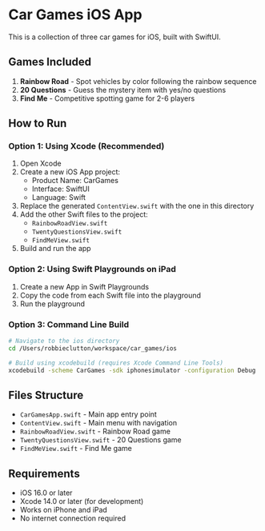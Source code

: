 # Car Games iOS App

This is a collection of three car games for iOS, built with SwiftUI.

## Games Included

1. **Rainbow Road** - Spot vehicles by color following the rainbow sequence
2. **20 Questions** - Guess the mystery item with yes/no questions
3. **Find Me** - Competitive spotting game for 2-6 players

## How to Run

### Option 1: Using Xcode (Recommended)

1. Open Xcode
2. Create a new iOS App project:
   - Product Name: CarGames
   - Interface: SwiftUI
   - Language: Swift
3. Replace the generated `ContentView.swift` with the one in this directory
4. Add the other Swift files to the project:
   - `RainbowRoadView.swift`
   - `TwentyQuestionsView.swift`
   - `FindMeView.swift`
5. Build and run the app

### Option 2: Using Swift Playgrounds on iPad

1. Create a new App in Swift Playgrounds
2. Copy the code from each Swift file into the playground
3. Run the playground

### Option 3: Command Line Build

```bash
# Navigate to the ios directory
cd /Users/robbieclutton/workspace/car_games/ios

# Build using xcodebuild (requires Xcode Command Line Tools)
xcodebuild -scheme CarGames -sdk iphonesimulator -configuration Debug
```

## Files Structure

- `CarGamesApp.swift` - Main app entry point
- `ContentView.swift` - Main menu with navigation
- `RainbowRoadView.swift` - Rainbow Road game
- `TwentyQuestionsView.swift` - 20 Questions game  
- `FindMeView.swift` - Find Me game

## Requirements

- iOS 16.0 or later
- Xcode 14.0 or later (for development)
- Works on iPhone and iPad
- No internet connection required